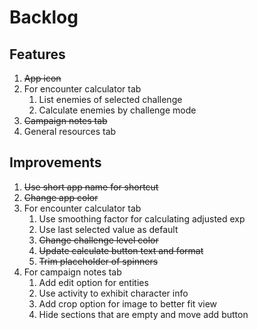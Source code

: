 # Backlog

## Features
1. ~~App icon~~
1. For encounter calculator tab
	1. List enemies of selected challenge
	1. Calculate enemies by challenge mode
1. ~~Campaign notes tab~~ 
1. General resources tab

## Improvements
1. ~~Use short app name for shortcut~~
1. ~~Change app color~~
1. For encounter calculator tab
	1. Use smoothing factor for calculating adjusted exp
	1. Use last selected value as default
	1. ~~Change challenge level color~~
	1. ~~Update calculate button text and format~~
	1. ~~Trim placeholder of spinners~~
1. For campaign notes tab
	1. Add edit option for entities
	1. Use activity to exhibit character info
	1. Add crop option for image to better fit view
	1. Hide sections that are empty and move add button